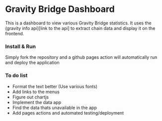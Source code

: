 # Gravity Bridge Dashboard

This is a dashboard to view various Gravity Bridge statistics. It uses the (gravity info api)[link to the api] to extract chain data and display it on the frontend.

### Install & Run
Simply fork the repository and a github pages action will automatically run and deploy the application

### To do list
* Format the text better (Use various fonts)
* Add links to the menus
* Figure out chartjs
* Implement the data app
* Find the data thats unavailable in the app
* Add pages actions and automated testing/deployment